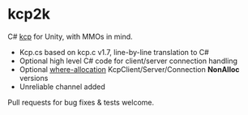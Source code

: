 # kcp2k

C# [kcp](https://github.com/skywind3000/kcp) for Unity, with MMOs in mind.

* Kcp.cs based on kcp.c v1.7, line-by-line translation to C#
* Optional high level C# code for client/server connection handling
* Optional [where-allocation](https://github.com/vis2k/where-allocation) KcpClient/Server/Connection **NonAlloc** versions
* Unreliable channel added

Pull requests for bug fixes & tests welcome.
